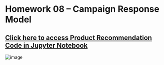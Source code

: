 # Homework 08 – Campaign Response Model

## [Click here to access Product Recommendation Code in Jupyter Notebook]()

![image]()